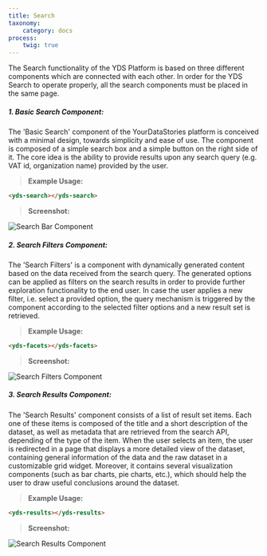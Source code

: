 ```yaml
---
title: Search
taxonomy:
    category: docs
process:
	twig: true
---
```


The Search functionality of the YDS Platform is based on three different
components which are connected with each other. In order for the YDS Search to
operate properly, all the search components must be placed in the same page. 

##### 1. Basic Search Component:

The 'Basic Search' component of the YourDataStories platform is conceived with a
minimal design, towards simplicity and ease of use. The component is composed of
a simple search box and a simple button on the right side of it. The core idea is
the ability to provide results upon any search query (e.g. VAT id, organization name)
provided by the user.

> **Example Usage:**

```html
<yds-search></yds-search>
```

> **Screenshot:**

![Search Bar Component](/user/images/search_bar.jpg)

##### 2. Search Filters Component:

The 'Search Filters' is a component with dynamically generated content based on
the data received from the search query. The generated options can be applied as
filters on the search results in order to provide further exploration functionality
to the end user. In case the user applies a new filter, i.e. select a provided option,
the query mechanism is triggered by the component according to the selected filter
options and a new result set is retrieved.

> **Example Usage:**

```html
<yds-facets></yds-facets>
```

> **Screenshot:**

![Search Filters Component](/user/images/search_filters.jpg)

##### 3. Search Results Component:

The 'Search Results' component consists of a list of result set items. Each
one of these items is composed of the title and a short description of the dataset,
as well as metadata that are retrieved from the search API, depending of the type of
the item. When the user selects an item, the user is redirected in a page that displays
a more detailed view of the dataset, containing general information of the data and the
raw dataset in a customizable grid widget. Moreover, it contains several visualization
components (such as bar charts, pie charts, etc.), which should help the user to draw
useful conclusions around the dataset.

> **Example Usage:**

```html
<yds-results></yds-results>
```

> **Screenshot:**

![Search Results Component](/user/images/search_results.jpg)